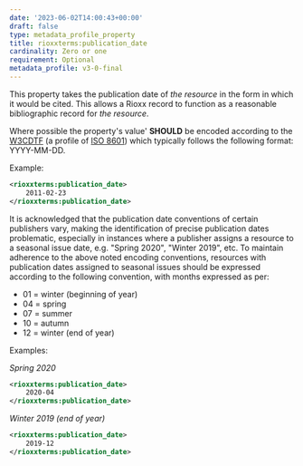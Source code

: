 ```yaml
---
date: '2023-06-02T14:00:43+00:00'
draft: false
type: metadata_profile_property
title: rioxxterms:publication_date
cardinality: Zero or one
requirement: Optional
metadata_profile: v3-0-final
---
```

This property takes the publication date of *the resource* in the form in which it would be cited. This allows a Rioxx record to function as a reasonable bibliographic record for *the resource*. 

Where possible the property's value' **SHOULD** be encoded according to the [W3CDTF](https://www.w3.org/TR/NOTE-datetime) (a profile of [ISO 8601](https://www.iso.org/standard/40874.html)) which typically follows the following format: YYYY-MM-DD. 

Example:
```xml
<rioxxterms:publication_date>
    2011-02-23
</rioxxterms:publication_date>
```

It is acknowledged that the publication date conventions of certain publishers vary, making the identification of precise publication dates problematic, especially in instances where a publisher assigns a resource to a seasonal issue date, e.g. "Spring 2020", "Winter 2019", etc. To maintain adherence to the above noted encoding conventions, resources with publication dates assigned to seasonal issues should be expressed according to the following convention, with months expressed as per:

- 01 = winter (beginning of year)
- 04 = spring
- 07 = summer
- 10 = autumn
- 12 = winter (end of year)

Examples:

*Spring 2020*

```xml
<rioxxterms:publication_date>
    2020-04
</rioxxterms:publication_date>
```

*Winter 2019 (end of year)*

```xml
<rioxxterms:publication_date>
    2019-12
</rioxxterms:publication_date>
```


